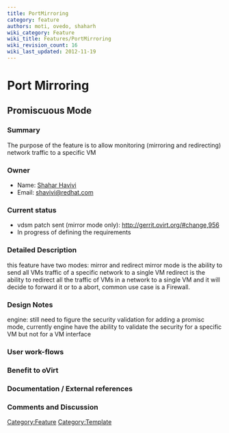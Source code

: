 ```yaml
---
title: PortMirroring
category: feature
authors: moti, ovedo, shaharh
wiki_category: Feature
wiki_title: Features/PortMirroring
wiki_revision_count: 16
wiki_last_updated: 2012-11-19
---
```


# Port Mirroring

## Promiscuous Mode

### Summary

The purpose of the feature is to allow monitoring (mirroring and redirecting) network traffic to a specific VM

### Owner

*   Name: [ Shahar Havivi](User:Shaharh)
*   Email: <shavivi@redhat.com>

### Current status

*   vdsm patch sent (mirror mode only): <http://gerrit.ovirt.org/#change,956>
*   In progress of defining the requirements

### Detailed Description

this feature have two modes: mirror and redirect mirror mode is the ability to send all VMs traffic of a specific network to a single VM redirect is the ability to redirect all the traffic of VMs in a network to a single VM and it will decide to forward it or to a abort, common use case is a Firewall.

### Design Notes

engine: still need to figure the security validation for adding a promisc mode, currently engine have the ability to validate the security for a specific VM but not for a VM interface

### User work-flows

### Benefit to oVirt

### Documentation / External references

### Comments and Discussion

<Category:Feature> <Category:Template>
